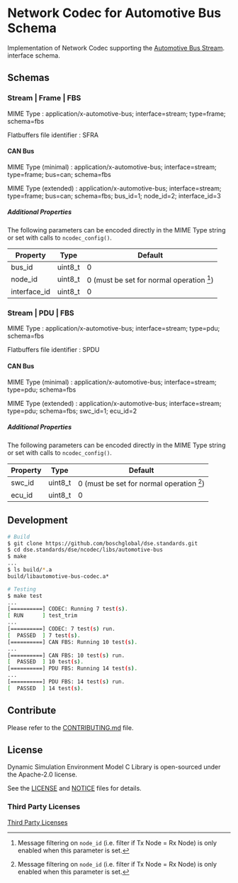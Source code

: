 <!--
Copyright 2023 Robert Bosch GmbH

SPDX-License-Identifier: Apache-2.0
-->

# Network Codec for Automotive Bus Schema

Implementation of Network Codec supporting the
[Automotive Bus Stream](https://github.com/boschglobal/automotive-bus-schema/blob/main/schemas/stream/frame.fbs).
interface schema.



## Schemas

### Stream | Frame | FBS

MIME Type
: application/x-automotive-bus; interface=stream; type=frame; schema=fbs

Flatbuffers file identifier
: SFRA


#### CAN Bus

MIME Type (minimal)
: application/x-automotive-bus; interface=stream; type=frame; bus=can; schema=fbs

MIME Type (extended)
: application/x-automotive-bus; interface=stream; type=frame; bus=can; schema=fbs; bus_id=1; node_id=2; interface_id=3


##### Additional Properties

The following parameters can be encoded directly in the MIME Type string
or set with calls to `ncodec_config()`.

| Property | Type | Default |
| --- |--- |--- |
| bus_id | uint8_t | 0 |
| node_id | uint8_t | 0 (must be set for normal operation [^1]) |
| interface_id | uint8_t | 0 |

[^1]: Message filtering on `node_id` (i.e. filter if Tx Node = Rx Node) is
only enabled when this parameter is set.


### Stream | PDU | FBS

MIME Type
: application/x-automotive-bus; interface=stream; type=pdu; schema=fbs

Flatbuffers file identifier
: SPDU


#### CAN Bus

MIME Type (minimal)
: application/x-automotive-bus; interface=stream; type=pdu; schema=fbs

MIME Type (extended)
: application/x-automotive-bus; interface=stream; type=pdu; schema=fbs; swc_id=1; ecu_id=2


##### Additional Properties

The following parameters can be encoded directly in the MIME Type string
or set with calls to `ncodec_config()`.

| Property | Type | Default |
| --- |--- |--- |
| swc_id | uint8_t | 0 (must be set for normal operation [^1]) |
| ecu_id | uint8_t | 0 |

[^1]: Message filtering on `swc_id` (i.e. filter if Tx Node = Rx Node) is
only enabled when this parameter is set.



## Development

```bash
# Build
$ git clone https://github.com/boschglobal/dse.standards.git
$ cd dse.standards/dse/ncodec/libs/automotive-bus
$ make
...
$ ls build/*.a
build/libautomotive-bus-codec.a*

# Testing
$ make test
...
[==========] CODEC: Running 7 test(s).
[ RUN      ] test_trim
...
[==========] CODEC: 7 test(s) run.
[  PASSED  ] 7 test(s).
[==========] CAN FBS: Running 10 test(s).
...
[==========] CAN FBS: 10 test(s) run.
[  PASSED  ] 10 test(s).
[==========] PDU FBS: Running 14 test(s).
...
[==========] PDU FBS: 14 test(s) run.
[  PASSED  ] 14 test(s).
```



## Contribute

Please refer to the [CONTRIBUTING.md](../../../../CONTRIBUTING.md) file.


## License

Dynamic Simulation Environment Model C Library is open-sourced under the
Apache-2.0 license.

See the [LICENSE](../../../../LICENSE) and [NOTICE](../../../../NOTICE) files for details.


### Third Party Licenses

[Third Party Licenses](../../../../licenses/)
